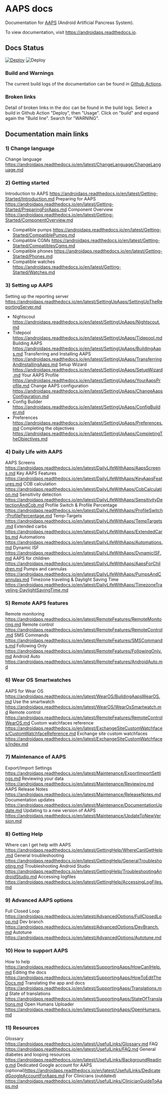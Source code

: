 # AAPS docs

Documentation for [AAPS](https://github.com/nightscout/AndroidAPS) (Android Artificial Pancreas System).

To view documentation, visit <https://androidaps.readthedocs.io>.

## Docs Status

[![Deploy](https://github.com/openaps/AndroidAPSdocs/actions/workflows/deploy.yml/badge.svg)](https://github.com/openaps/AndroidAPSdocs/actions/workflows/deploy.yml) ![Deploy](https://readthedocs.org/projects/androidaps/badge/?version=latest)

### Build and Warnings

The current build logs of the documentation can be found in [Github Actions](https://github.com/openaps/AndroidAPSdocs/actions/workflows/deploy.yml).  

### Broken links

Detail of broken links in the doc can be found in the build logs. Select a build in Github Action "Deploy", then "Usage". Click on "build" and expand again the "Build line". Search for "WARNING".

## Documentation main links

### 1) Change language

Change language <https://androidaps.readthedocs.io/en/latest/ChangeLanguage/ChangeLanguage.md>

### 2) Getting started

Introduction to AAPS <https://androidaps.readthedocs.io/en/latest/Getting-Started/Introduction.md>
Preparing for AAPS <https://androidaps.readthedocs.io/en/latest/Getting-Started/PreparingForAaps.md>
Component Overview <https://androidaps.readthedocs.io/en/latest/Getting-Started/ComponentOverview.md>
- Compatible pumps <https://androidaps.readthedocs.io/en/latest/Getting-Started/CompatiblePumps.md>
- Compatible CGMs <https://androidaps.readthedocs.io/en/latest/Getting-Started/CompatiblesCgms.md>
- Compatible phones  <https://androidaps.readthedocs.io/en/latest/Getting-Started/Phones.md>
- Compatible watches  <https://androidaps.readthedocs.io/en/latest/Getting-Started/Watches.md>

### 3) Setting up AAPS

Setting up the reporting server <https://androidaps.readthedocs.io/en/latest/SettingUpAaps/SettingUpTheReportingServer.md>
- Nightscout <https://androidaps.readthedocs.io/en/latest/SettingUpAaps/Nightscout.md>
- Tidepool <https://androidaps.readthedocs.io/en/latest/SettingUpAaps/Tidepool.md>
Building AAPS <https://androidaps.readthedocs.io/en/latest/SettingUpAaps/BuildingAaps.md>
Transferring and Installing AAPS <https://androidaps.readthedocs.io/en/latest/SettingUpAaps/TransferringAndInstallingAaps.md>
Setup Wizard <https://androidaps.readthedocs.io/en/latest/SettingUpAaps/SetupWizard.md>
Your AAPS Profile <https://androidaps.readthedocs.io/en/latest/SettingUpAaps/YourAapsProfile.md>
Change AAPS configuration <https://androidaps.readthedocs.io/en/latest/SettingUpAaps/ChangeAapsConfiguration.md>
- Config Builder <https://androidaps.readthedocs.io/en/latest/SettingUpAaps/ConfigBuilder.md>
- Preferences <https://androidaps.readthedocs.io/en/latest/SettingUpAaps/Preferences.md>
Completing the objectives <https://androidaps.readthedocs.io/en/latest/SettingUpAaps/CompletingTheObjectives.md>

### 4) Daily Life with AAPS

AAPS Screens <https://androidaps.readthedocs.io/en/latest/DailyLifeWithAaps/AapsScreens.md>
Key AAPS Features <https://androidaps.readthedocs.io/en/latest/DailyLifeWithAaps/KeyAapsFeatures.md>
COB calculation <https://androidaps.readthedocs.io/en/latest/DailyLifeWithAaps/CobCalculation.md>
Sensitivity detection <https://androidaps.readthedocs.io/en/latest/DailyLifeWithAaps/SensitivityDetectionAndCob.md>
Profile Switch & Profile Percentage <https://androidaps.readthedocs.io/en/latest/DailyLifeWithAaps/ProfileSwitch-ProfilePercentage.md>
Temp-Targets <https://androidaps.readthedocs.io/en/latest/DailyLifeWithAaps/TempTargets.md>
Extended carbs <https://androidaps.readthedocs.io/en/latest/DailyLifeWithAaps/ExtendedCarbs.md>
Automations <https://androidaps.readthedocs.io/en/latest/DailyLifeWithAaps/Automations.md>
Dynamic ISF <https://androidaps.readthedocs.io/en/latest/DailyLifeWithAaps/DynamicISF.md>
AAPS for children <https://androidaps.readthedocs.io/en/latest/DailyLifeWithAaps/AapsForChildren.md>
Pumps and cannulas <https://androidaps.readthedocs.io/en/latest/DailyLifeWithAaps/PumpsAndCannulas.md>
Timezone traveling & Daylight Saving Time <https://androidaps.readthedocs.io/en/latest/DailyLifeWithAaps/TimezoneTraveling-DaylightSavingTime.md>

### 5) Remote AAPS features

Remote monitoring <https://androidaps.readthedocs.io/en/latest/RemoteFeatures/RemoteMonitoring.md>
Remote control <https://androidaps.readthedocs.io/en/latest/RemoteFeatures/RemoteControl.md>
SMS Commands <https://androidaps.readthedocs.io/en/latest/RemoteFeatures/SMSCommands.md>
Following Only <https://androidaps.readthedocs.io/en/latest/RemoteFeatures/FollowingOnly.md>
Android Auto <https://androidaps.readthedocs.io/en/latest/RemoteFeatures/AndroidAuto.md>

### 6) Wear OS Smartwatches

AAPS for Wear OS <https://androidaps.readthedocs.io/en/latest/WearOS/BuildingAapsWearOS.md>
Use the smartwatch <https://androidaps.readthedocs.io/en/latest/WearOS/WearOsSmartwatch.md>
Remote control <https://androidaps.readthedocs.io/en/latest/RemoteFeatures/RemoteControlWearOS.md>
Custom watchfaces reference <https://androidaps.readthedocs.io/en/latest/ExchangeSiteCustomWatchfaces/CustomWatchfaceReference.md>
Exchange site custom watchfaces <https://androidaps.readthedocs.io/en/latest/ExchangeSiteCustomWatchfaces/index.md>

### 7) Maintenance of AAPS

Export/Import Settings <https://androidaps.readthedocs.io/en/latest/Maintenance/ExportImportSettings.md>
Reviewing your data <https://androidaps.readthedocs.io/en/latest/Maintenance/Reviewing.md>
AAPS Release Notes <https://androidaps.readthedocs.io/en/latest/Maintenance/ReleaseNotes.md>
Documentation updates <https://androidaps.readthedocs.io/en/latest/Maintenance/DocumentationUpdate.md>
Updating to a new version of AAPS <https://androidaps.readthedocs.io/en/latest/Maintenance/UpdateToNewVersion.md>

### 8) Getting Help

Where can I get help with AAPS <https://androidaps.readthedocs.io/en/latest/GettingHelp/WhereCanIGetHelp.md>
General troubleshooting <https://androidaps.readthedocs.io/en/latest/GettingHelp/GeneralTroubleshooting.md>
Troubleshooting Android Studio <https://androidaps.readthedocs.io/en/latest/GettingHelp/TroubleshootingAndroidStudio.md>
Accessing logfiles <https://androidaps.readthedocs.io/en/latest/GettingHelp/AccessingLogFiles.md>

### 9) Advanced AAPS options

Full Closed Loop <https://androidaps.readthedocs.io/en/latest/AdvancedOptions/FullClosedLoop.md>
Dev branch <https://androidaps.readthedocs.io/en/latest/AdvancedOptions/DevBranch.md>
Autotune <https://androidaps.readthedocs.io/en/latest/AdvancedOptions/Autotune.md>

### 10) How to support AAPS

How to help <https://androidaps.readthedocs.io/en/latest/SupportingAaps/HowCanIHelp.md>
Editing the docs <https://androidaps.readthedocs.io/en/latest/SupportingAaps/HowToEditTheDocs.md>
Translating the app and docs <https://androidaps.readthedocs.io/en/latest/SupportingAaps/Translations.md>
State of translations <https://androidaps.readthedocs.io/en/latest/SupportingAaps/StateOfTranslations.md>
Open Humans Uploader <https://androidaps.readthedocs.io/en/latest/SupportingAaps/OpenHumans.md>

### 11) Resources

Glossary <https://androidaps.readthedocs.io/en/latest/UsefulLinks/Glossary.md>
FAQ <https://androidaps.readthedocs.io/en/latest/UsefulLinks/FAQ.md>
General diabetes and looping resources <https://androidaps.readthedocs.io/en/latest/UsefulLinks/BackgroundReading.md>
Dedicated Google account for AAPS (optional)<https://androidaps.readthedocs.io/en/latest/UsefulLinks/DedicatedGoogleAccountForAaps.md>
For Clinicians (outdated) <https://androidaps.readthedocs.io/en/latest/UsefulLinks/ClinicianGuideToAaps.md>
